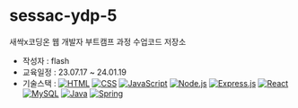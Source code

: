 # sessac-ydp-5
새싹x코딩온 웹 개발자 부트캠프 과정 수업코드 저장소

- 작성자 : flash
- 교육일정 : 23.07.17 ~ 24.01.19
- 기술스택 : [![HTML](https://img.shields.io/badge/HTML-5-red?style=flat&logo=html5&logoColor=white)](https://developer.mozilla.org/en-US/docs/Web/HTML)
[![CSS](https://img.shields.io/badge/CSS-3-blue?style=flat&logo=css3&logoColor=white)](https://developer.mozilla.org/en-US/docs/Web/CSS)
[![JavaScript](https://img.shields.io/badge/JavaScript-ES6-yellow?style=flat&logo=javascript&logoColor=white)](https://developer.mozilla.org/en-US/docs/Web/JavaScript)
[![Node.js](https://img.shields.io/badge/Node.js-14.0-green?style=flat&logo=node.js&logoColor=white)](https://nodejs.org/)
[![Express.js](https://img.shields.io/badge/Express.js-4.0-lightgrey?style=flat&logo=express&logoColor=white)](https://expressjs.com/)
[![React](https://img.shields.io/badge/React-17.0-blue?style=flat&logo=react&logoColor=white)](https://reactjs.org/)
[![MySQL](https://img.shields.io/badge/MySQL-8.0-blue?style=flat&logo=mysql&logoColor=white)](https://www.mysql.com/)
[![Java](https://img.shields.io/badge/Java-11-red?style=flat&logo=java&logoColor=white)](https://www.oracle.com/java/)
[![Spring](https://img.shields.io/badge/Spring-5.0-success?style=flat&logo=spring&logoColor=white)](https://spring.io/)
